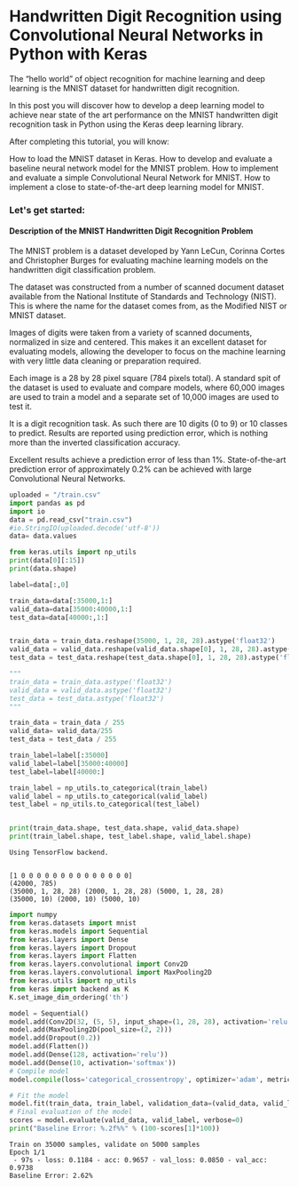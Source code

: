 
# Handwritten Digit Recognition using Convolutional Neural Networks in Python with Keras

The “hello world” of object recognition for machine learning and deep learning is the MNIST dataset for handwritten digit recognition.

In this post you will discover how to develop a deep learning model to achieve near state of the art performance on the MNIST handwritten digit recognition task in Python using the Keras deep learning library.

After completing this tutorial, you will know:

How to load the MNIST dataset in Keras.
How to develop and evaluate a baseline neural network model for the MNIST problem.
How to implement and evaluate a simple Convolutional Neural Network for MNIST.
How to implement a close to state-of-the-art deep learning model for MNIST.


### Let's get started:

#### Description of the MNIST Handwritten Digit Recognition Problem

The MNIST problem is a dataset developed by Yann LeCun, Corinna Cortes and Christopher Burges for evaluating machine learning models on the handwritten digit classification problem.

The dataset was constructed from a number of scanned document dataset available from the National Institute of Standards and Technology (NIST). This is where the name for the dataset comes from, as the Modified NIST or MNIST dataset.

Images of digits were taken from a variety of scanned documents, normalized in size and centered. This makes it an excellent dataset for evaluating models, allowing the developer to focus on the machine learning with very little data cleaning or preparation required.

Each image is a 28 by 28 pixel square (784 pixels total). A standard spit of the dataset is used to evaluate and compare models, where 60,000 images are used to train a model and a separate set of 10,000 images are used to test it.

It is a digit recognition task. As such there are 10 digits (0 to 9) or 10 classes to predict. Results are reported using prediction error, which is nothing more than the inverted classification accuracy.

Excellent results achieve a prediction error of less than 1%. State-of-the-art prediction error of approximately 0.2% can be achieved with large Convolutional Neural Networks.



```python
uploaded = "/train.csv"
import pandas as pd
import io
data = pd.read_csv("train.csv")
#io.StringIO(uploaded.decode('utf-8'))
data= data.values
```


```python
from keras.utils import np_utils
print(data[0][:15])
print(data.shape)

label=data[:,0]

train_data=data[:35000,1:]
valid_data=data[35000:40000,1:]
test_data=data[40000:,1:]


train_data = train_data.reshape(35000, 1, 28, 28).astype('float32')
valid_data = valid_data.reshape(valid_data.shape[0], 1, 28, 28).astype('float32')
test_data = test_data.reshape(test_data.shape[0], 1, 28, 28).astype('float32')

"""
train_data = train_data.astype('float32')
valid_data = valid_data.astype('float32')
test_data = test_data.astype('float32')
"""

train_data = train_data / 255
valid_data= valid_data/255
test_data = test_data / 255

train_label=label[:35000]
valid_label=label[35000:40000]
test_label=label[40000:]

train_label = np_utils.to_categorical(train_label)
valid_label = np_utils.to_categorical(valid_label)
test_label = np_utils.to_categorical(test_label)


print(train_data.shape, test_data.shape, valid_data.shape)
print(train_label.shape, test_label.shape, valid_label.shape)
```

    Using TensorFlow backend.


    [1 0 0 0 0 0 0 0 0 0 0 0 0 0 0]
    (42000, 785)
    (35000, 1, 28, 28) (2000, 1, 28, 28) (5000, 1, 28, 28)
    (35000, 10) (2000, 10) (5000, 10)



```python
import numpy
from keras.datasets import mnist
from keras.models import Sequential
from keras.layers import Dense
from keras.layers import Dropout
from keras.layers import Flatten
from keras.layers.convolutional import Conv2D
from keras.layers.convolutional import MaxPooling2D
from keras.utils import np_utils
from keras import backend as K
K.set_image_dim_ordering('th')
```


```python
model = Sequential()
model.add(Conv2D(32, (5, 5), input_shape=(1, 28, 28), activation='relu'))
model.add(MaxPooling2D(pool_size=(2, 2)))
model.add(Dropout(0.2))
model.add(Flatten())
model.add(Dense(128, activation='relu'))
model.add(Dense(10, activation='softmax'))
# Compile model
model.compile(loss='categorical_crossentropy', optimizer='adam', metrics=['accuracy'])
```


```python
# Fit the model
model.fit(train_data, train_label, validation_data=(valid_data, valid_label), epochs=1, batch_size=200, verbose=2)
# Final evaluation of the model
scores = model.evaluate(valid_data, valid_label, verbose=0)
print("Baseline Error: %.2f%%" % (100-scores[1]*100))
```

    Train on 35000 samples, validate on 5000 samples
    Epoch 1/1
     - 97s - loss: 0.1184 - acc: 0.9657 - val_loss: 0.0850 - val_acc: 0.9738
    Baseline Error: 2.62%

